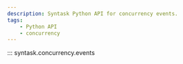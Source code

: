 ```yaml
---
description: Syntask Python API for concurrency events. 
tags:
    - Python API
    - concurrency
---
```


::: syntask.concurrency.events
